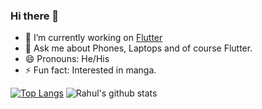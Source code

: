 ### Hi there 👋

- 🔭 I’m currently working on [Flutter](https://flutter.dev/)
- 💬 Ask me about Phones, Laptops and of course Flutter.
- 😄 Pronouns: He/His
- ⚡ Fun fact: Interested in manga.

[![Top Langs](https://github-readme-stats.vercel.app/api/top-langs/?username=rahulrmishra)](https://github.com/rahulrmishra/github-readme-stats)
![Rahul's github stats](https://github-readme-stats.vercel.app/api?username=rahulrmishra&theme=default&show_icons=true)

<!--
**rahulrmishra/rahulrmishra** is a ✨ _special_ ✨ repository because its `README.md` (this file) appears on your GitHub profile.

Here are some ideas to get you started:

- 🔭 I’m currently working on [Flutter](https://flutter.dev/)
- 🌱 I’m currently learning React 
- 👯 I’m looking to collaborate on ...
- 🤔 I’m looking for help with ...
- 💬 Ask me about ...
- 📫 How to reach me: ...
- 😄 Pronouns: ...
- ⚡ Fun fact: ...
-->
